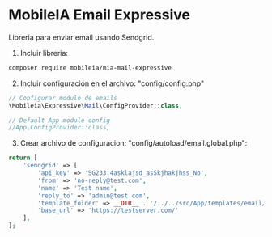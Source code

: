 # MobileIA Email Expressive
Libreria para enviar email usando Sendgrid.

1. Incluir libreria:
```bash
composer require mobileia/mia-mail-expressive
```
2. Incluir configuración en el archivo: "config/config.php"
```php
// Configurar modulo de emails
\Mobileia\Expressive\Mail\ConfigProvider::class,

// Default App module config
//App\ConfigProvider::class,
```
3. Crear archivo de configuracion: "config/autoload/email.global.php":
```php
return [
    'sendgrid' => [
        'api_key' => 'SG233.4asklajsd_asSkjhakjhss_No',
        'from' => 'no-reply@test.com',
        'name' => 'Test name',
        'reply_to' => 'admin@test.com',
        'template_folder' => __DIR__ . '/../../src/App/templates/email/',
        'base_url' => 'https://testserver.com/'
    ],
];
```